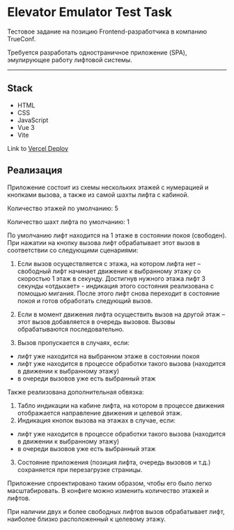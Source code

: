 # Elevator Emulator Test Task

Тестовое задание на позицию Frontend-разработчика в компанию TrueConf.

Требуется разработать одностраничное приложение (SPA), эмулирующее работу лифтовой системы.


---

## Stack

- HTML
- CSS
- JavaScript
- Vue 3
- Vite

Link to [Vercel Deploy](https://elevator-emulator-test-task.vercel.app/)

## Реализация

Приложение состоит из схемы нескольких этажей с нумерацией и кнопками вызова, а также из самой шахты лифта с кабиной.

Количество этажей по умолчанию: 5

Количество шахт лифта по умолчанию: 1

По умолчанию лифт находится на 1 этаже в состоянии покоя (свободен). При нажатии на кнопку вызова лифт обрабатывает этот вызов в соответствии со следующими сценариями:

1. Если вызов осуществляется с этажа, на котором лифта нет – свободный лифт начинает движение к выбранному этажу со скоростью 1 этаж в секунду. Достигнув нужного этажа лифт 3 секунды «отдыхает» - индикация этого состояния реализована с помощью мигания.
После этого лифт снова переходит в состояние покоя и готов обработать следующий вызов.

2. Если в момент движения лифта осуществить вызов на другой этаж – этот вызов добавляется в очередь вызовов. Вызовы обрабатываются последовательно.

3. Вызов пропускается в случаях, если:

- лифт уже находится на выбранном этаже в состоянии покоя
- лифт уже находится в процессе обработки такого вызова (находится в
  движении к выбранному этажу)
- в очереди вызовов уже есть выбранный этаж

Также реализована дополнительная обвязка:

1. Табло индикации на кабине лифта, на котором в процессе движения отображается направление движения и целевой этаж.
2. Индикация кнопок вызова на этажах в случае, если:

- лифт уже находится в процессе обработки такого вызова (находится в
  движении к выбранному этажу)
- в очереди вызовов уже есть выбранный этаж

3. Состояние приложения (позиция лифта, очередь вызовов и т.д.) сохраняется при перезагрузке страницы.

Приложение спроектировано таким образом, чтобы его было легко масштабировать. В конфиге можно изменить количество этажей и лифтов.

При наличии двух и более свободных лифтов вызов обрабатывает лифт, наиболее близко расположенный к целевому этажу.
